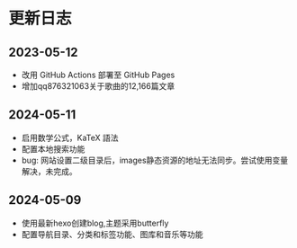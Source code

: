 # 更新日志
## 2023-05-12
- 改用 GitHub Actions 部署至 GitHub Pages
- 增加qq876321063关于歌曲的12,166篇文章
  
## 2024-05-11
- 启用数学公式，KaTeX 語法
- 配置本地搜索功能
- bug: 网站设置二级目录后，images静态资源的地址无法同步。尝试使用变量解决，未完成。
## 2024-05-09
- 使用最新hexo创建blog,主题采用butterfly
- 配置导航目录、分类和标签功能、图库和音乐等功能

